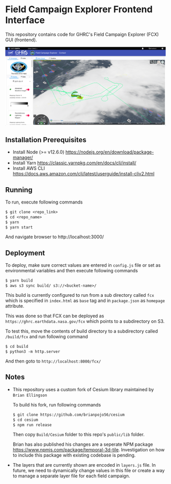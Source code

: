 # Field Campaign Explorer Frontend Interface

This repository contains code for GHRC's Field Campaign Explorer (FCX) GUI (frontend).

![Image](fcx-screenshot.png)

## Installation Prerequisites

- Install Node (>= v12.6.0) https://nodejs.org/en/download/package-manager/
- Install Yarn https://classic.yarnpkg.com/en/docs/cli/install/
- Install AWS CLI https://docs.aws.amazon.com/cli/latest/userguide/install-cliv2.html

## Running

To run, execute following commands

```console
$ git clone <repo_link>
$ cd <repo_name>
$ yarn
$ yarn start
```

And navigate browser to http://localhost:3000/

## Deployment

To deploy, make sure correct values are entered in `config.js` file or set as environmental variables and then execute following commands

```console
$ yarn build
$ aws s3 sync build/ s3://<bucket-name>/
```

This build is currently configured to run from a sub directory called `fcx` which is specified in `index.html` as `base` tag and in `package.json` as `homepage` attribute.

This was done so that FCX can be deployed as `https://ghrc.earthdata.nasa.gov/fcx` which points to a subdirectory on S3.

To test this, move the contents of build directory to a subdirectory called `/build/fcx` and run following command

```console
$ cd build
$ python3 -m http.server
```

And then goto to `http://localhost:8000/fcx/`

## Notes

- This repository uses a custom fork of Cesium library maintained by `Brian Ellingson`

  To build his fork, run following commands

  ```console
  $ git clone https://github.com/brianpojo56/cesium
  $ cd cesium
  $ npm run release
  ```

  Then copy `Build/Cesium` folder to this repo's `public/lib` folder.

  Brian has also published his changes are a seperate NPM package https://www.npmjs.com/package/temporal-3d-tile. Investigation on how to include this package with existing codebase is pending.

- The layers that are currently shown are encoded in `layers.js` file. In future, we need to dynamically change values in this file or create a way to manage a separate layer file for each field campaign.
